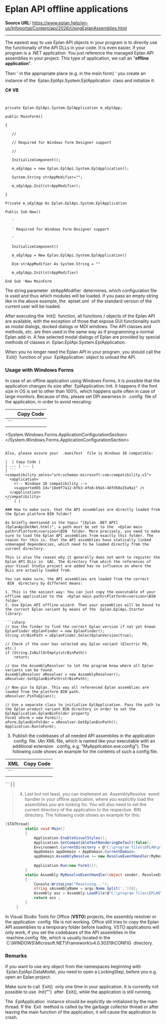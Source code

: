 # Eplan API offline applications

**Source URL:** https://www.eplan.help/en-us/Infoportal/Content/api/2026/UsingEplanAssemblies.html

---

The easiest way to use Eplan API objects in your program is to directly use the functionally of the API DLLs in your code. It is even easier, if your program is a .NET application: You just reference the managed Eplan API assemblies in your project. This type of application, we call an "**offline application**".

Then ' in the appropriate place (e.g. in the main form) ' you create an instance of the  Eplan.EplApi.System.EplApplication  class and initialize it:

**C#**
**VB**

```


private Eplan.EplApi.System.EplApplication m_oEplApp;

public MainForm()

{

   //

   // Required for Windows Form Designer support

   //

   InitializeComponent();

   m_oEplApp = new Eplan.EplApi.System.EplApplication();

   System.String strAppModifier="";

   m_oEplApp.Init(strAppModifier);

}

Private m_oEplApp As Eplan.EplApi.System.EplApplication

Public Sub New()

   '

   ' Required for Windows Form Designer support

   '

   InitializeComponent()

   m_oEplApp = New Eplan.EplApi.System.EplApplication()

   Dim strAppModifier As System.String = ""

   m_oEplApp.Init(strAppModifier)

End Sub 'New MainForm

```

The string parameter  strAppModifier  determines, which configuration file is used and thus which modules will be loaded. If you pass an empty string like in the above example, the  eplset.xml  of the standard version of the current user will be loaded.

After executing the  Init()  function, all functions / objects of the Eplan API are available, with the exception of those that expose GUI functionality such as modal dialogs, docked dialogs or MDI windows. The API classes and methods, etc. are then used in the same way as if programming a normal Eplan add-in. A few selected modal dialogs of Eplan are provided by special methods of classes in  Eplan.EplApi.System.EplApplication.

When you no longer need the Eplan API in your program, you should call the  Exit()  function of your  EplApplication  object to unload the API.

### Usage with Windows Forms

In case of an offline application using Windows Forms, it is possible that the application changes its size after  EplApplication::Init. It happens if the font size in OS is set to other than 100%, which happens quite often in case of large monitors. Because of this, please set DPI awarness in  .config  file of the application, in order to avoid rescaling:

|  | Copy Code |
| --- | --- |
| ``` 
 <System.Windows.Forms.ApplicationConfigurationSection>
      <add key="DpiAwareness" value="PerMonitorV2" />
 </System.Windows.Forms.ApplicationConfigurationSection>
 ``` | |

Also, please assure your  .manifest  file is Windows 10 compatible:

|  | Copy Code |
| --- | --- |
| ``` 
 <compatibility xmlns="urn:schemas-microsoft-com:compatibility.v1">
   <application>
     <!-- Windows 10 compatibility -->
     <supportedOS Id="{8e0f7a12-bfb3-4fe8-b9a5-48fd50a15a9a}" />
   </application>
 </compatibility>
 ``` | |

### How to make sure, that the API assemblies are directly loaded from the Eplan platform BIN folder?

As briefly mentioned in the topic "[Eplan .NET API](EplanApiDotNet.html)", a path must be set to the  <Eplan main path>\Platform\<version>\BIN  folder. More precisely, you need to make sure to load the Eplan API assemblies from exactly this folder. The reason for this is, that the API assemblies have statically linked unmanaged dependencies, which need to be loaded directly from the current directory.

This is also the reason why it generally does not work to register the Eplan API DLLs in  GAC. The directory from which the references of your Visual Studio project are added has no influence on where the DLLs are actually loaded from.

You can make sure, the API assemblies are loaded from the correct  BIN  directory by different means:

1. This is the easiest way: You can just copy the executable of your offline application to the  <Eplan main path>\Platform\<version>\BIN  folder.
2. Use Eplan API offline wizard. Then your assemblies will be bound to the correct Eplan variant by means of the  Eplan.EplApi.Starter  library:

```csharp
// Use the finder to find the correct Eplan version if not yet known
 EplanFinder oEplanFinder = new EplanFinder();
 String strBinPath = oEplanFinder.SelectEplanVersion(true);
 
 // Check if the user has selected any Eplan variant (Electric P8, etc.)
 if (String.IsNullOrEmpty(strBinPath))
     return;
 
 // Use the AssemblyResolver to let the program know where all Eplan variants can be found.
 AssemblyResolver oResolver = new AssemblyResolver();
 oResolver.SetEplanBinPath(strBinPath);
 
 // Now pin to Eplan. This way all referenced Eplan assemblies are loaded from the platform BIN path.
 oResolver.PinToEplan();
 
 // Use a separate class to initialize EplApplication. Pass the path to the Eplan product variant BIN directory in order to set the EplApplication.EplanBinFolder property
 Form1 oForm = new Form1();
 oForm.EplanBinFolder = oResolver.GetEplanBinPath();
 Application.Run(oForm);
```

3. Publish the codebases of all needed API assemblies in the application  config  file. (An XML file, which is named like your executable with an additional extension  .config, e.g. "MyApplication.exe.config"). The following code shows an example for the contents of such a config file.

| XML | Copy Code |
| --- | --- |
| ``` 
 <?xml version="1.0"?>
 <configuration>
   <runtime>
     <assemblyBinding xmlns="urn:schemas-microsoft-com:asm.v1">
       <dependentAssembly>
         <assemblyIdentity name="Eplan.EplApi.Systemu" publicKeyToken="57aaa27e22f7b107" />
         <publisherPolicy apply="yes" />
         <codeBase version="1.0.0.0" href="file:///C:\Program Files\EPLAN\Platform\2.2.0\Bin\Eplan.EplApi.Systemu.dll" />
       </dependentAssembly>
       <dependentAssembly>
         <assemblyIdentity name="Eplan.EplApi.AFu" publicKeyToken="57aaa27e22f7b107" />
         <publisherPolicy apply="yes" />
         <codeBase version="1.0.0.0" href="file:///C:\Program Files\EPLAN\Platform\2.2.0\Bin\Eplan.EplApi.AFu.dll" />
       </dependentAssembly>
       <dependentAssembly>
         <assemblyIdentity name="Eplan.EplApi.Baseu" publicKeyToken="57aaa27e22f7b107" />
         <publisherPolicy apply="yes" />
         <codeBase version="1.0.0.0" href="file:///C:\Program Files\EPLAN\Platform\2.2.0\Bin\Eplan.EplApi.Baseu.dll" />
       </dependentAssembly>
       <dependentAssembly>
         <assemblyIdentity name="Eplan.EplApi.DataModelu" publicKeyToken="57aaa27e22f7b107" />
         <publisherPolicy apply="yes" />
         <codeBase version="1.0.0.0" href="file:///C:\Program Files\EPLAN\Platform\2.2.0\Bin\Eplan.EplApi.DataModelu.dll" />
       </dependentAssembly>
       <dependentAssembly>
         <assemblyIdentity name="Eplan.EplApi.HEServicesu" publicKeyToken="57aaa27e22f7b107" />
         <publisherPolicy apply="yes" />
         <codeBase version="1.0.0.0" href="file:///C:\Program Files\EPLAN\Platform\2.2.0\Bin\Eplan.EplApi.HEServicesu.dll" />
       </dependentAssembly>
       <dependentAssembly>
         <assemblyIdentity name="Eplan.EplApi.EServicesu" publicKeyToken="57aaa27e22f7b107" />
         <publisherPolicy apply="yes" />
         <codeBase version="1.0.0.0" href="file:///C:\Program Files\EPLAN\Platform\2.2.0\Bin\Eplan.EplApi.EServicesu.dll" />
       </dependentAssembly>
     </assemblyBinding>
   </runtime>
 </configuration>
 ``` | |

> 4. Last but not least, you can implement an  AssemblyResolve  event handler in your offline application, where you explicitly load the assemblies you are looking for. You will also need to set the current directory of the application to the respective  BIN  directory. The following code shows an example for this:

```csharp
[STAThread]
         static void Main()
         {
             Application.EnableVisualStyles();
             Application.SetCompatibleTextRenderingDefault(false);
             Environment.CurrentDirectory = @"C:\program files\EPLAN\platform\x.x.x\BIN\"; // x.x.x = your desired Eplan version
             AppDomain appDomain = AppDomain.CurrentDomain;
             appDomain.AssemblyResolve += new ResolveEventHandler(MyResolveEventHandler);
 
             Application.Run(new Form1());
         }
         static Assembly MyResolveEventHandler(object sender, ResolveEventArgs args)
         {
             Console.WriteLine("Resolving...");
             string sAssemblyName = args.Name.Split(',')[0];
             Assembly ass = Assembly.LoadFile(@"C:\program files\EPLAN\platform\x.x.x\BIN\" + sAssemblyName + ".dll");
             return ass ;
         }
     }
```

In Visual Studio Tools for Office (**VSTO**) projects, the assembly resolver or the application  config  file is not working. Office still tries to copy the Eplan API assemblies to a temporary folder before loading. VSTO applications will only work, if you set the codebases of the API assemblies in the  machine.config  file, which is usually located in the  C:\WINDOWS\Microsoft.NET\Framework\v4.0.30319\CONFIG  directory.

### Remarks

If you want to use any object from the namespaces beginning with  Eplan.EplApi.DataModel, you need to open a LockingStep, before you e.g. open an Eplan project.

Make sure to call  Exit()  only one time in your application. It is currently not possible to use  Init("")  after  Exit(), while the application is still running.

The  EplApplication  instance should be explicitly de-initialized by the main thread. If the  <c>Exit</c>  method is called by the garbage collector thread or after leaving the main function of the application, it will cause the application to crash.